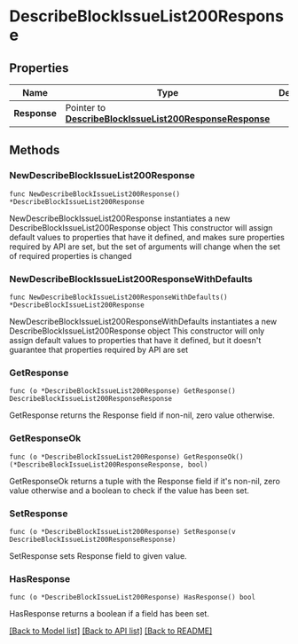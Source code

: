 # DescribeBlockIssueList200Response

## Properties

Name | Type | Description | Notes
------------ | ------------- | ------------- | -------------
**Response** | Pointer to [**DescribeBlockIssueList200ResponseResponse**](DescribeBlockIssueList200ResponseResponse.md) |  | [optional] 

## Methods

### NewDescribeBlockIssueList200Response

`func NewDescribeBlockIssueList200Response() *DescribeBlockIssueList200Response`

NewDescribeBlockIssueList200Response instantiates a new DescribeBlockIssueList200Response object
This constructor will assign default values to properties that have it defined,
and makes sure properties required by API are set, but the set of arguments
will change when the set of required properties is changed

### NewDescribeBlockIssueList200ResponseWithDefaults

`func NewDescribeBlockIssueList200ResponseWithDefaults() *DescribeBlockIssueList200Response`

NewDescribeBlockIssueList200ResponseWithDefaults instantiates a new DescribeBlockIssueList200Response object
This constructor will only assign default values to properties that have it defined,
but it doesn't guarantee that properties required by API are set

### GetResponse

`func (o *DescribeBlockIssueList200Response) GetResponse() DescribeBlockIssueList200ResponseResponse`

GetResponse returns the Response field if non-nil, zero value otherwise.

### GetResponseOk

`func (o *DescribeBlockIssueList200Response) GetResponseOk() (*DescribeBlockIssueList200ResponseResponse, bool)`

GetResponseOk returns a tuple with the Response field if it's non-nil, zero value otherwise
and a boolean to check if the value has been set.

### SetResponse

`func (o *DescribeBlockIssueList200Response) SetResponse(v DescribeBlockIssueList200ResponseResponse)`

SetResponse sets Response field to given value.

### HasResponse

`func (o *DescribeBlockIssueList200Response) HasResponse() bool`

HasResponse returns a boolean if a field has been set.


[[Back to Model list]](../README.md#documentation-for-models) [[Back to API list]](../README.md#documentation-for-api-endpoints) [[Back to README]](../README.md)


